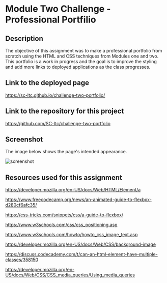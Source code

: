 # Module Two Challenge - Professional Portfilio

## Description

The objective of this assignment was to make a professional portfolio from scratch using the HTML and CSS techniques from Modules one and two. This portfolio is a work in progress and the goal is to improve the styling and add more links to deployed applications as the class progresses.

## Link to the deployed page

https://sc-ltc.github.io/challenge-two-portfolio/

## Link to the repository for this project

https://github.com/SC-ltc/challenge-two-portfolio

## Screenshot

The image below shows the page's intended appearance.

![screenshot](assets/images/SCportfolioscreenshot.png)


## Resources used for this assignment

https://developer.mozilla.org/en-US/docs/Web/HTML/Element/a

https://www.freecodecamp.org/news/an-animated-guide-to-flexbox-d280cf6afc35/

https://css-tricks.com/snippets/css/a-guide-to-flexbox/

https://www.w3schools.com/css/css_positioning.asp

https://www.w3schools.com/howto/howto_css_image_text.asp

https://developer.mozilla.org/en-US/docs/Web/CSS/background-image

https://discuss.codecademy.com/t/can-an-html-element-have-multiple-classes/358150

https://developer.mozilla.org/en-US/docs/Web/CSS/CSS_media_queries/Using_media_queries